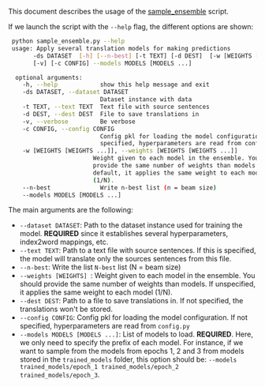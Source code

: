 This document describes the usage of the [sample_ensemble](https://github.com/lvapeab/nmt-keras/blob/master/sample_ensemble.py) script.

If we launch the script with the `--help` flag, the different options are shown:
```bash
 python sample_ensemble.py --help
 usage: Apply several translation models for making predictions
       -ds DATASET  [-h] [--n-best] [-t TEXT] [-d DEST]  [-w [WEIGHTS [WEIGHTS ...]]] 
       [-v] [-c CONFIG] --models MODELS [MODELS ...]

  optional arguments:
    -h, --help            show this help message and exit
    -ds DATASET, --dataset DATASET
                          Dataset instance with data
    -t TEXT, --text TEXT  Text file with source sentences
    -d DEST, --dest DEST  File to save translations in
    -v, --verbose         Be verbose
    -c CONFIG, --config CONFIG
                          Config pkl for loading the model configuration. If not
                          specified, hyperparameters are read from config.py
    -w [WEIGHTS [WEIGHTS ...]], --weights [WEIGHTS [WEIGHTS ...]]
                        Weight given to each model in the ensemble. You should
                        provide the same number of weights than models.By
                        default, it applies the same weight to each model
                        (1/N).                       
    --n-best              Write n-best list (n = beam size)                       
    --models MODELS [MODELS ...]
```

The main arguments are the following: 
* ``--dataset DATASET``: Path to the dataset instance used for training the model. **REQUIRED** since it establishes several hyperparameters, index2word mappings, etc.
* ``--text TEXT``: Path to a text file with source sentences. If this is specified, the model will translate only the sources sentences from this file.
* ``--n-best``: Write the list `N-best` list (N = beam size)
* ``--weights [WEIGHTS] ``: Weight given to each model in the ensemble. You should provide the same number of weights than models. If unspecified, it applies the same weight to each model (1/N).
* ``--dest DEST``: Path to a file to save translations in. If not specified, the translations won't be stored.
* ``--config CONFIG``: Config pkl for loading the model configuration. If not specified, hyperparameters are read from ``config.py``
* ``--models MODELS [MODELS ...]``: List of models to load. **REQUIRED**. Here, we only need to specify the prefix of each model. For instance, if we want to sample from the models from epochs 1, 2 and 3 from models stored in the ``trained_models`` folder, this option should be: ``--models trained_models/epoch_1 trained_models/epoch_2 trained_models/epoch_3``.
